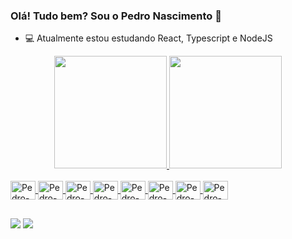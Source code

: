### Olá! Tudo bem? Sou o Pedro Nascimento 👋

- 💻 Atualmente estou estudando React, Typescript e NodeJS

<div align="center">
  <a href="https://github.com/PedroNascimento">
  <img height="180em" src="https://github-readme-stats.vercel.app/api?username=pedronascimento&show_icons=true&theme=dracula&include_all_commits=true&count_private=true"/>
  <img height="180em" src="https://github-readme-stats.vercel.app/api/top-langs/?username=pedronascimento&layout=compact&langs_count=7&theme=dracula"/>
</div>
  
 <div style="display: inline_block"><br>
  <img align="center" alt="Pedro-Js" height="30" width="40" src="https://cdn.jsdelivr.net/gh/devicons/devicon/icons/javascript/javascript-original.svg">
  <img align="center" alt="Pedro-Ts" height="30" width="40" src="https://cdn.jsdelivr.net/gh/devicons/devicon/icons/typescript/typescript-original.svg">
  <img align="center" alt="Pedro-React" height="30" width="40" src="https://cdn.jsdelivr.net/gh/devicons/devicon/icons/react/react-original.svg">
  <img align="center" alt="Pedro-HTML" height="30" width="40" src="https://cdn.jsdelivr.net/gh/devicons/devicon/icons/html5/html5-original.svg">
  <img align="center" alt="Pedro-CSS" height="30" width="40" src="https://cdn.jsdelivr.net/gh/devicons/devicon/icons/css3/css3-original.svg">
   <img align="center" alt="Pedro-Nodejs" height="30" width="40" src="https://cdn.jsdelivr.net/gh/devicons/devicon/icons/nodejs/nodejs-original.svg">
  <img align="center" alt="Pedro-Python" height="30" width="40" src="https://cdn.jsdelivr.net/gh/devicons/devicon/icons/python/python-original.svg">
  <img align="center" alt="Pedro-Csharp" height="30" width="40" src="https://cdn.jsdelivr.net/gh/devicons/devicon/icons/csharp/csharp-original.svg">
  
</div>
  
##
  
  <div>
    <a href="https://www.linkedin.com/in/pedroasnascimento/" target="_blank"> <img src="https://img.shields.io/badge/LinkedIn-0077B5?style=for-the-     badge&logo=linkedin&logoColor=white"  target="_blank"></a>
    <a href="https://t.me/pedroasnascimento" target="_blank"> <img src="https://img.shields.io/badge/Telegram-2CA5E0?style=for-the-badge&logo=telegram&logoColor=white"  target="_blank"></a>
    
  
  </div>
  


